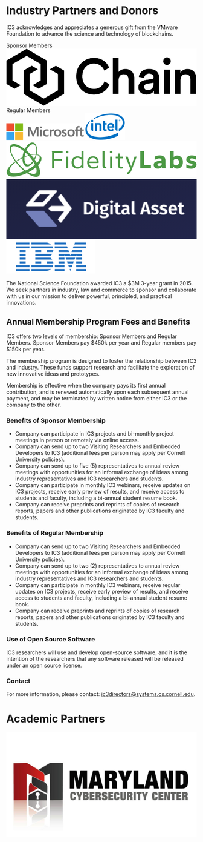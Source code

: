 # Industry Partners and Donors

IC3 acknowledges and appreciates a generous gift from the VMware
Foundation to advance the science and technology of blockchains.

<div class="ui center aligned basic segment">
  <div class="ui horizontal divider"> Sponsor Members </div>
  <div class="ui small images">
    <img class="ui image sponsor logo" id="chain" src="images/partners/chain-logo.png">
  </div>

  <div class="ui horizontal divider"> Regular Members </div>
  <div class="ui small images">
    <img class="ui image sponsor logo" id="microsoft" src="images/partners/ms.png">
    <img class="ui image sponsor logo" style="height:70px !important;" id="intel" src="images/partners/intel.png">
    <img class="ui image sponsor logo" id="fidelitylabs" src="images/partners/fidelity.png">
  </div>
  <div class="ui small images">
  <img class="ui image sponsor logo" id="digitalasset" src="images/partners/da.png">
  <img class="ui image sponsor logo" id="ibm" src="images/partners/ibm.png">
  </div>
</div>

The National Science Foundation awarded IC3 a $3M 3-year grant in 2015. We seek partners in industry, law and commerce to sponsor and collaborate with us in our mission to deliver powerful, principled, and practical innovations.

## Annual Membership Program Fees and Benefits

IC3 offers two levels of membership: Sponsor Members and Regular Members. Sponsor Members pay $450k per year and Regular members pay $150k per year.

The membership program is designed to foster the relationship between IC3 and industry. These funds support research and facilitate the exploration of new innovative ideas and prototypes.

Membership is effective when the company pays its first annual contribution, and is renewed automatically upon each subsequent annual payment, and may be terminated by written notice from either IC3 or the company to the other.

### Benefits of Sponsor Membership

- Company can participate in IC3 projects and bi-monthly project meetings in person or remotely via online access.
- Company can send up to two Visiting Researchers and Embedded Developers to IC3 (additional fees per person may apply per Cornell University policies).
- Company can send up to five (5) representatives to annual review meetings with opportunities for an informal exchange of ideas among industry representatives and IC3 researchers and students.
- Company can participate in monthly IC3 webinars, receive updates on IC3 projects, receive early preview of
        results, and receive access to students and faculty, including a bi-annual student resume book.
- Company can receive preprints and reprints of copies of research reports, papers and other publications
        originated by IC3 faculty and students.

### Benefits of Regular Membership

- Company can send up to two Visiting Researchers and Embedded Developers to IC3 (additional fees per person may apply per Cornell University policies).
- Company can send up to two (2) representatives to annual review meetings with opportunities for an informal
        exchange of ideas among industry representatives and IC3 researchers and students.
- Company can participate in monthly IC3 webinars, receive regular updates on IC3 projects, receive early
        preview of results, and receive access to students and faculty, including a bi-annual student resume book.
- Company can receive preprints and reprints of copies of research reports, papers and other publications
        originated by IC3 faculty and students.

### Use of Open Source Software

IC3 researchers will use and develop open-source software, and it is the intention of the researchers that any software released will be released under an open source license.

### Contact

For more information, please contact: [ic3directors@systems.cs.cornell.edu](mailto:ic3directors@systems.cs.cornell.edu).


# Academic Partners
<div class="ui center aligned container">
<a href="http://www.cyber.umd.edu/" class="ui medium image">
    <img src="images/partners/mc2-logo.jpg"/>
</a>
</div>
